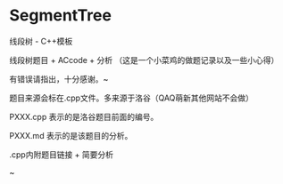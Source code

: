 # SegmentTree

线段树 - C++模板

线段树题目 + ACcode + 分析 （这是一个小菜鸡的做题记录以及一些小心得）

有错误请指出，十分感谢。~

题目来源会标在.cpp文件。多来源于洛谷（QAQ萌新其他网站不会做）

PXXX.cpp 表示的是洛谷题目前面的编号。

PXXX.md 表示的是该题目的分析。

.cpp内附题目链接 + 简要分析

~

